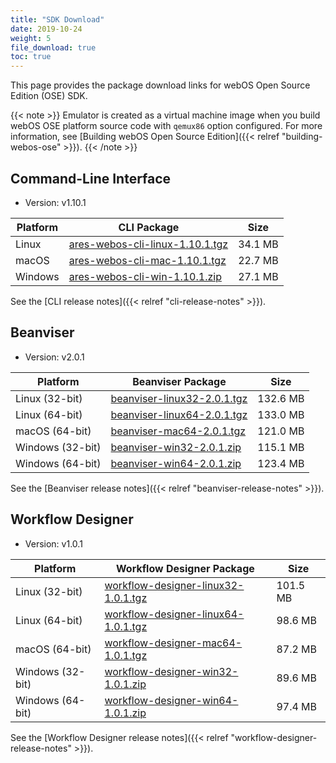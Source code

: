 ```yaml
---
title: "SDK Download"
date: 2019-10-24
weight: 5
file_download: true
toc: true
---
```


This page provides the package download links for webOS Open Source Edition (OSE) SDK.

{{< note >}}
Emulator is created as a virtual machine image when you build webOS OSE platform source code with `qemux86` option configured. For more information, see [Building webOS Open Source Edition]({{< relref "building-webos-ose" >}}).
{{< /note >}}

## Command-Line Interface

* Version: v1.10.1

|	Platform	|	CLI Package	|	Size	|
|-----------------------|-------------------|-----------|
|	Linux	|	<a href="javascript:" onclick="file_dn('CLI', 'Linux', 'ares-webos-cli-linux-1.10.1.tgz','https://webosose.s3.ap-northeast-2.amazonaws.com/tools/cli/v1.10.1/ares-webos-cli-linux-1.10.1.tgz');">ares-webos-cli-linux-1.10.1.tgz</a>	|	34.1 MB	|
|	macOS	|	<a href="javascript:" onclick="file_dn('CLI', 'macOS', 'ares-webos-cli-mac-1.10.1.tgz', 'https://webosose.s3.ap-northeast-2.amazonaws.com/tools/cli/v1.10.1/ares-webos-cli-mac-1.10.1.tgz');">ares-webos-cli-mac-1.10.1.tgz</a>	|	22.7 MB	|
|	Windows	|	<a href="javascript:" onclick="file_dn('CLI', 'Windows', 'ares-webos-cli-win-1.10.1.zip', 'https://webosose.s3.ap-northeast-2.amazonaws.com/tools/cli/v1.10.1/ares-webos-cli-win-1.10.1.zip');"> ares-webos-cli-win-1.10.1.zip</a>	|	27.1 MB	|

See the [CLI release notes]({{< relref "cli-release-notes" >}}).

## Beanviser

* Version: v2.0.1

|	Platform	|	Beanviser Package	|	Size	|
|-----------------------|-------------------|-----------|
|	Linux (32-bit)	|	<a href="javascript:" onclick="file_dn('Beanviser', 'Linux', 'beanviser-linux32-2.0.1.tgz', 'https://webosose.s3.ap-northeast-2.amazonaws.com/tools/beanviser/v2.0.1/beanviser-linux32-2.0.1.tgz');">beanviser-linux32-2.0.1.tgz</a>	|	132.6 MB	|
|	Linux (64-bit)	|	<a href="javascript:" onclick="file_dn('Beanviser', 'Linux', 'beanviser-linux64-2.0.1.tgz', 'https://webosose.s3.ap-northeast-2.amazonaws.com/tools/beanviser/v2.0.1/beanviser-linux64-2.0.1.tgz');">beanviser-linux64-2.0.1.tgz</a>	|	133.0 MB	|
|	macOS (64-bit)	|	<a href="javascript:" onclick="file_dn('Beanviser', 'macOS', 'beanviser-mac64-2.0.1.tgz', 'https://webosose.s3.ap-northeast-2.amazonaws.com/tools/beanviser/v2.0.1/beanviser-mac64-2.0.1.tgz');">beanviser-mac64-2.0.1.tgz</a>	|	121.0 MB	|
|	Windows	(32-bit) |	<a href="javascript:" onclick="file_dn('Beanviser', 'Windows', 'beanviser-win32-2.0.1.zip', 'https://webosose.s3.ap-northeast-2.amazonaws.com/tools/beanviser/v2.0.1/beanviser-win32-2.0.1.zip');">beanviser-win32-2.0.1.zip</a>	|	115.1 MB	|
|	Windows	(64-bit) |	<a href="javascript:" onclick="file_dn('Beanviser', 'Windows', 'beanviser-win64-2.0.1.zip', 'https://webosose.s3.ap-northeast-2.amazonaws.com/tools/beanviser/v2.0.1/beanviser-win64-2.0.1.zip');">beanviser-win64-2.0.1.zip</a>	|	123.4 MB	|

See the [Beanviser release notes]({{< relref "beanviser-release-notes" >}}).

## Workflow Designer

* Version: v1.0.1

|	Platform	|	Workflow Designer Package	|	Size	|
|-----------------------|-------------------|-----------|
|	Linux (32-bit)	|	<a href="javascript:" onclick="file_dn('Workflow Designer', 'Linux', 'workflow-designer-linux32-1.0.1.tgz', 'https://webosose.s3.ap-northeast-2.amazonaws.com/tools/workflow-designer/v1.0.1/workflow-designer-linux32-1.0.1.tgz');">workflow-designer-linux32-1.0.1.tgz</a>	|	101.5 MB	|
|	Linux (64-bit)	|	<a href="javascript:" onclick="file_dn('Workflow Designer', 'Linux', 'workflow-designer-linux64-1.0.1.tgz', 'https://webosose.s3.ap-northeast-2.amazonaws.com/tools/workflow-designer/v1.0.1/workflow-designer-linux64-1.0.1.tgz');">workflow-designer-linux64-1.0.1.tgz</a>	|	98.6 MB	|
|	macOS (64-bit)	|	<a href="javascript:" onclick="file_dn('Workflow Designer', 'macOS', 'workflow-designer-mac64-1.0.1.tgz', 'https://webosose.s3.ap-northeast-2.amazonaws.com/tools/workflow-designer/v1.0.1/workflow-designer-mac64-1.0.1.tgz');">workflow-designer-mac64-1.0.1.tgz</a>	|	87.2 MB	|
|	Windows	(32-bit) |	<a href="javascript:" onclick="file_dn('Workflow Designer', 'Windows', 'workflow-designer-win32-1.0.1.zip', 'https://webosose.s3.ap-northeast-2.amazonaws.com/tools/workflow-designer/v1.0.1/workflow-designer-win32-1.0.1.zip');">workflow-designer-win32-1.0.1.zip</a>	|	89.6 MB	|
|	Windows	(64-bit) |	<a href="javascript:" onclick="file_dn('Workflow Designer', 'Windows', 'workflow-designer-win64-1.0.1.zip', 'https://webosose.s3.ap-northeast-2.amazonaws.com/tools/workflow-designer/v1.0.1/workflow-designer-win64-1.0.1.zip');">workflow-designer-win64-1.0.1.zip</a>	|	97.4 MB	|

See the [Workflow Designer release notes]({{< relref "workflow-designer-release-notes" >}}).
